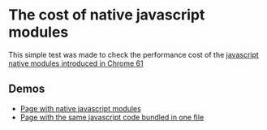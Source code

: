# The cost of native javascript modules

This simple test was made to check the performance cost of the [javascript native modules introduced in Chrome 61](https://medium.com/dev-channel/es6-modules-in-chrome-canary-m60-ba588dfb8ab7)

## Demos

- [Page with native javascript modules](index-native.html)
- [Page with the same javascript code bundled in one file](index-bundle.html)